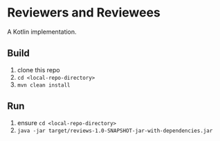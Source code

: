 # Reviewers and Reviewees

A Kotlin implementation.

## Build

1. clone this repo
2. `cd <local-repo-directory>`
3. `mvn clean install`

## Run

1. ensure `cd <local-repo-directory>`
2. `java -jar target/reviews-1.0-SNAPSHOT-jar-with-dependencies.jar` 





